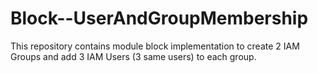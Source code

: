# Block--UserAndGroupMembership

This repository contains module block implementation to create 2 IAM Groups and add 3 IAM Users (3 same users) to each group.
